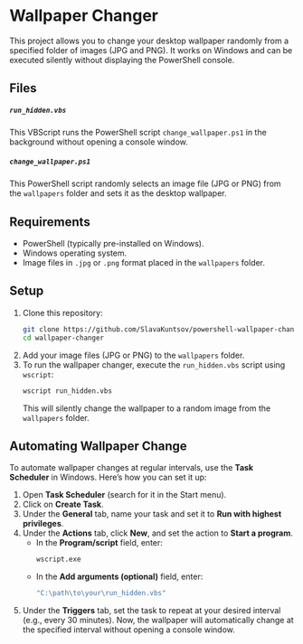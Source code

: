 # Wallpaper Changer

This project allows you to change your desktop wallpaper randomly from a specified folder of images (JPG and PNG). It works on Windows and can be executed silently without displaying the PowerShell console.
## Files
##### `run_hidden.vbs`
This VBScript runs the PowerShell script `change_wallpaper.ps1` in the background without opening a console window. 
##### `change_wallpaper.ps1`
This PowerShell script randomly selects an image file (JPG or PNG) from the `wallpapers` folder and sets it as the desktop wallpaper.

## Requirements
- PowerShell (typically pre-installed on Windows).
- Windows operating system.
- Image files in `.jpg` or `.png` format placed in the `wallpapers` folder.
## Setup
1. Clone this repository:
    ```bash
    git clone https://github.com/SlavaKuntsov/powershell-wallpaper-changer.git
    cd wallpaper-changer
    ```
2. Add your image files (JPG or PNG) to the `wallpapers` folder.
3. To run the wallpaper changer, execute the `run_hidden.vbs` script using `wscript`:
    ```bash
    wscript run_hidden.vbs
    ```
   This will silently change the wallpaper to a random image from the `wallpapers` folder.
## Automating Wallpaper Change
To automate wallpaper changes at regular intervals, use the **Task Scheduler** in Windows. Here’s how you can set it up:
1. Open **Task Scheduler** (search for it in the Start menu).
2. Click on **Create Task**.
3. Under the **General** tab, name your task and set it to **Run with highest privileges**.
4. Under the **Actions** tab, click **New**, and set the action to **Start a program**.
   - In the **Program/script** field, enter:
     ```bash
     wscript.exe
     ```
   - In the **Add arguments (optional)** field, enter:
     ```bash
     "C:\path\to\your\run_hidden.vbs"
     ```
5. Under the **Triggers** tab, set the task to repeat at your desired interval (e.g., every 30 minutes).
Now, the wallpaper will automatically change at the specified interval without opening a console window.